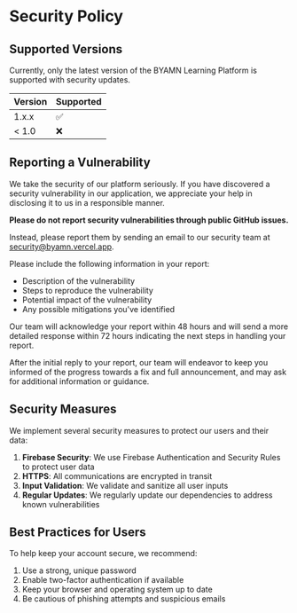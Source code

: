 # Security Policy

## Supported Versions

Currently, only the latest version of the BYAMN Learning Platform is supported with security updates.

| Version | Supported          |
| ------- | ------------------ |
| 1.x.x   | :white_check_mark: |
| < 1.0   | :x:                |

## Reporting a Vulnerability

We take the security of our platform seriously. If you have discovered a security vulnerability in our application, we appreciate your help in disclosing it to us in a responsible manner.

**Please do not report security vulnerabilities through public GitHub issues.**

Instead, please report them by sending an email to our security team at security@byamn.vercel.app.

Please include the following information in your report:

- Description of the vulnerability
- Steps to reproduce the vulnerability
- Potential impact of the vulnerability
- Any possible mitigations you've identified

Our team will acknowledge your report within 48 hours and will send a more detailed response within 72 hours indicating the next steps in handling your report.

After the initial reply to your report, our team will endeavor to keep you informed of the progress towards a fix and full announcement, and may ask for additional information or guidance.

## Security Measures

We implement several security measures to protect our users and their data:

1. **Firebase Security**: We use Firebase Authentication and Security Rules to protect user data
2. **HTTPS**: All communications are encrypted in transit
3. **Input Validation**: We validate and sanitize all user inputs
4. **Regular Updates**: We regularly update our dependencies to address known vulnerabilities

## Best Practices for Users

To help keep your account secure, we recommend:

1. Use a strong, unique password
2. Enable two-factor authentication if available
3. Keep your browser and operating system up to date
4. Be cautious of phishing attempts and suspicious emails
